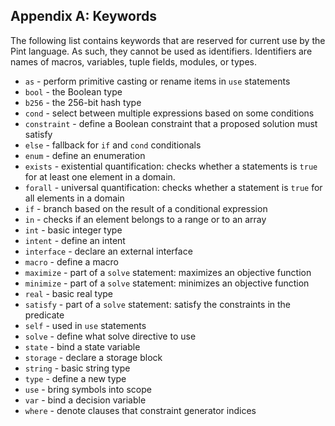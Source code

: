## Appendix A: Keywords

The following list contains keywords that are reserved for current use by the Pint language. As
such, they cannot be used as identifiers. Identifiers are names of macros, variables, tuple fields,
modules, or types.

- `as` - perform primitive casting or rename items in `use` statements
- `bool` - the Boolean type
- `b256` - the 256-bit hash type
- `cond` - select between multiple expressions based on some conditions
- `constraint` - define a Boolean constraint that a proposed solution must satisfy
- `else` - fallback for `if` and `cond` conditionals
- `enum` - define an enumeration
- `exists` - existential quantification: checks whether a statements is `true` for at least one
  element in a domain.
- `forall` - universal quantification: checks whether a statement is `true` for all elements in a
  domain
- `if` - branch based on the result of a conditional expression
- `in` - checks if an element belongs to a range or to an array
- `int` - basic integer type
- `intent` - define an intent
- `interface` - declare an external interface
- `macro` - define a macro
- `maximize` - part of a `solve` statement: maximizes an objective function
- `minimize` - part of a `solve` statement: minimizes an objective function
- `real` - basic real type
- `satisfy` - part of a `solve` statement: satisfy the constraints in the predicate
- `self` - used in `use` statements
- `solve` - define what solve directive to use
- `state` - bind a state variable
- `storage` - declare a storage block
- `string` - basic string type
- `type` - define a new type
- `use` - bring symbols into scope
- `var` - bind a decision variable
- `where` - denote clauses that constraint generator indices

